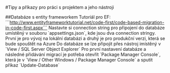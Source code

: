﻿#Tipy a příkazy pro práci s projektem a jeho nástroji

##Databáze s entity frameworkem
Tutoriál pro EF: ´´´http://www.entityframeworktutorial.net/code-first/code-based-migration-in-code-first.aspx´´´
Nastavte si connection string pro připojení do databáze umístěný v souboru ´appsettings.json´, kde jsou dva connection stringy. První je pro vývoj na lokální databázi a druhý je pro produkční verzi, která se bude spouštět na Azure
Do databáze se lze připojit přes nástroj imístěný v ´View / SQL Server Object Explorer´
Pro první nastavení databáze a následné přidávání migrací je potřeba otevřít ´Package Manager Console´, která je v ´View / Other Windows / Package Manager Console´ a sputit příkaz ´Update-Database´
